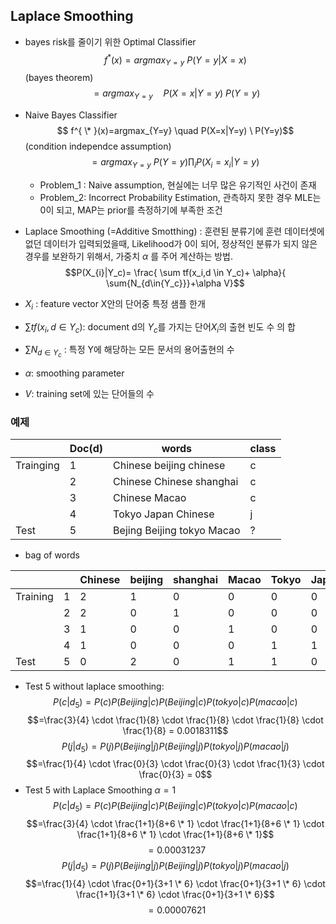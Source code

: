 ## Laplace Smoothing
-  bayes risk를 줄이기 위한 Optimal Classifier
	 $$f^{*}(x) = argmax_{Y=y} \ P(Y=y|X=x)$$
	 (bayes theorem)
	 $$= argmax_{Y=y} \quad P(X=x|Y=y) \ P(Y=y)$$
	 
 - Naive Bayes Classifier
  	$$ f^{ \* }(x)=argmax_{Y=y} \quad P(X=x|Y=y) \ P(Y=y)$$
 	(condition independce assumption)
 	$$=argmax_{Y=y} \  P(Y=y)\prod _{i}P(X_{i}=x_{i}|Y=y) \ $$
	 - Problem_1 : Naive assumption, 현실에는 너무 많은 유기적인 사건이 존재
	 - Problem_2: Incorrect Probability Estimation, 관측하지 못한 경우 MLE는 0이 되고, MAP는 prior를 측정하기에 부족한 조건  

- Laplace Smoothing (=Additive Smotthing)
	:  훈련된 분류기에 훈련 데이터셋에 없던 데이터가 입력되었을때, Likelihood가 0이 되어, 정상적인 분류가 되지 않은 경우를 보완하기 위해서, 가중치 $\alpha$  를 주어 계산하는 방법.
	$$P(X_{i}|Y_c)= \frac{ \sum tf(x_i,d \in Y_c)+ \alpha}{ \sum{N_{d\in{Y_c}}}+\alpha V}$$
- $X_i$ : feature vector X안의 단어중 특정 샘플 한개
- $\sum tf({x_i,d \in Y_c})$: document d의 $Y_c$를 가지는 단어$X_i$의 출현 빈도 수 의 합
- $\sum{N_{d \in Y_c}}$ : 특정 Y에 해당하는 모든 문서의 용어출현의 수
- $\alpha$: smoothing parameter 
-  $V$: training set에 있는 단어들의 수

### 예제

|           | Doc(d) | words                               | class |
| --------- | ------ | ----------------------------------- | ----- |
| Trainging | 1      | Chinese beijing chinese             | c     |
|           | 2      | Chinese Chinese shanghai            | c     |
|           | 3      | Chinese Macao                       | c     |
|           | 4      | Tokyo Japan Chinese                 | j     |
| Test      | 5      | Bejing Beijing tokyo Macao          | ?     |

      
- bag of words

|          |     | Chinese | beijing | shanghai | Macao | Tokyo | Japan | Class |
| -------- | --- | ------- | ------- | -------- | ----- | ----- | ----- | ----- |
| Training | 1   | 2       | 1       | 0        | 0     | 0     | 0     | c     |
|          | 2   | 2       | 0       | 1        | 0     | 0     | 0     | c     |
|          | 3   | 1       | 0       | 0        | 1     | 0     | 0     | c     |
|          | 4   | 1       | 0       | 0        | 0     | 1     | 1     | j     |
| Test     | 5   | 0       | 2       | 0        | 1     | 1     | 0     | ?     |


- Test 5 without laplace smoothing:
$$P(c|d_5)=P(c)P(Beijing|c)P(Beijing|c)P(tokyo|c)P(macao|c)$$
$$=\frac{3}{4} \cdot \frac{1}{8} \cdot \frac{1}{8} \cdot \frac{1}{8} \cdot \frac{1}{8} = 0.0018311$$
$$P(j|d_5)=P(j)P(Beijing|j)P(Beijing|j)P(tokyo|j)P(macao|j)$$
$$=\frac{1}{4} \cdot \frac{0}{3} \cdot \frac{0}{3} \cdot \frac{1}{3} \cdot \frac{0}{3} = 0$$
- Test 5 with Laplace Smoothing $\alpha =1$
$$P(c|d_5)=P(c)P(Beijing|c)P(Beijing|c)P(tokyo|c)P(macao|c)$$
$$=\frac{3}{4} \cdot \frac{1+1}{8+6 \* 1} \cdot \frac{1+1}{8+6 \* 1} \cdot \frac{1+1}{8+6 \* 1} \cdot \frac{1+1}{8+6 \* 1}$$
$$= 0.00031237$$
$$P(j|d_5)=P(j)P(Beijing|j)P(Beijing|j)P(tokyo|j)P(macao|j)$$
$$=\frac{1}{4} \cdot \frac{0+1}{3+1 \* 6} \cdot \frac{0+1}{3+1 \* 6} \cdot \frac{1+1}{3+1 \* 6} \cdot \frac{0+1}{3+1 \* 6}$$
$$= 0.00007621$$
